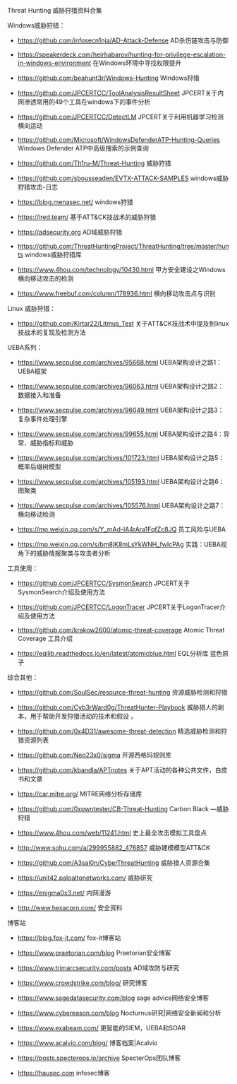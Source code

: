 Threat Hunting 威胁狩猎资料合集

Windows威胁狩猎：

- https://github.com/infosecn1nja/AD-Attack-Defense    AD杀伤链攻击与防御

- https://speakerdeck.com/heirhabarov/hunting-for-privilege-escalation-in-windows-environment   在Windows环境中寻找权限提升

- https://github.com/beahunt3r/Windows-Hunting   Windows狩猎

- https://github.com/JPCERTCC/ToolAnalysisResultSheet   JPCERT关于内网渗透常用的49个工具在windows下的事件分析

- https://github.com/JPCERTCC/DetectLM   JPCERT关于利用机器学习检测横向运动

- https://github.com/Microsoft/WindowsDefenderATP-Hunting-Queries   Windows Defender ATP中高级搜索的示例查询

- https://github.com/Th1ru-M/Threat-Hunting   威胁狩猎

- https://github.com/sbousseaden/EVTX-ATTACK-SAMPLES  windows威胁狩猎攻击-日志

- https://blog.menasec.net/   windows狩猎

- https://ired.team/  基于ATT&CK技战术的威胁狩猎

- https://adsecurity.org  AD域威胁狩猎

- https://github.com/ThreatHuntingProject/ThreatHunting/tree/master/hunts  windows威胁狩猎库

- https://www.4hou.com/technology/10430.html   甲方安全建设之Windows横向移动攻击的检测

- https://www.freebuf.com/column/178936.html  横向移动攻击点与识别 

Linux 威胁狩猎：

- https://github.com/Kirtar22/Litmus_Test  关于ATT&CK技战术中提及到linux技战术的复现及检测方法


UEBA系列：

- https://www.secpulse.com/archives/95668.html  UEBA架构设计之路1：UEBA框架

- https://www.secpulse.com/archives/96063.html  UEBA架构设计之路2：数据接入和准备

- https://www.secpulse.com/archives/96049.html  UEBA架构设计之路3：复杂事件处理引擎

- https://www.secpulse.com/archives/99655.html  UEBA架构设计之路4：异常、威胁指标和威胁

- https://www.secpulse.com/archives/101723.html UEBA架构设计之路5： 概率后缀树模型

- https://www.secpulse.com/archives/105193.html UEBA架构设计之路6： 图聚类

- https://www.secpulse.com/archives/105576.html UEBA架构设计之路7： 横向移动检测

- https://mp.weixin.qq.com/s/Y_mAd-IA4rAra1FqfZc8JQ  员工风险与UEBA

- https://mp.weixin.qq.com/s/bm8jK8mLsYkWNH_fwIcPAg  实践：UEBA视角下的威胁情报聚类与攻击者分析 




工具使用：

- https://github.com/JPCERTCC/SysmonSearch   JPCERT关于SysmonSearch介绍及使用方法

- https://github.com/JPCERTCC/LogonTracer    JPCERT关于LogonTracer介绍及使用方法

- https://github.com/krakow2600/atomic-threat-coverage   Atomic Threat Coverage 工具介绍

- https://eqllib.readthedocs.io/en/latest/atomicblue.html    EQL分析库 蓝色原子


综合其他：

- <https://github.com/SoulSec/resource-threat-hunting>   资源威胁检测和狩猎

- https://github.com/Cyb3rWard0g/ThreatHunter-Playbook   威胁猎人的剧本，用于帮助开发狩猎活动的技术和假设
。
- https://github.com/0x4D31/awesome-threat-detection   精选威胁检测和狩猎资源列表

- https://github.com/Neo23x0/sigma   开源西格玛规则库

- https://github.com/kbandla/APTnotes   关于APT活动的各种公共文件，白皮书和文章

- https://car.mitre.org/    MITRE网络分析存储库

- https://github.com/0xpwntester/CB-Threat-Hunting   Carbon Black —威胁狩猎

- https://www.4hou.com/web/11241.html  史上最全攻击模拟工具盘点

- http://www.sohu.com/a/299955882_476857 威胁建模模型ATT&CK

- https://github.com/A3sal0n/CyberThreatHunting  威胁猎人资源合集

- https://unit42.paloaltonetworks.com/  威胁研究

- https://enigma0x3.net/  内网漫游

- http://www.hexacorn.com/  安全资料

博客站

- https://blog.fox-it.com/ fox-it博客站

- https://www.praetorian.com/blog  Praetorian安全博客

- https://www.trimarcsecurity.com/posts   AD域攻防与研究

- https://www.crowdstrike.com/blog/  研究博客

- https://www.sagedatasecurity.com/blog  sage advice网络安全博客

- https://www.cybereason.com/blog   Nocturnus研究|网络安全新闻和分析

- https://www.exabeam.com/   更智能的SIEM，UEBA和SOAR

- https://www.acalvio.com/blog/   博客档案|Acalvio

- https://posts.specterops.io/archive  SpecterOps团队博客

- https://hausec.com  infosec博客


